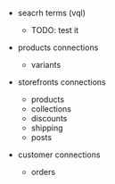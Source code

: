 - seacrh terms (vql)
  - TODO: test it

- products connections
  - variants

- storefronts connections
  - products
  - collections
  - discounts
  - shipping
  - posts

- customer connections
  - orders


